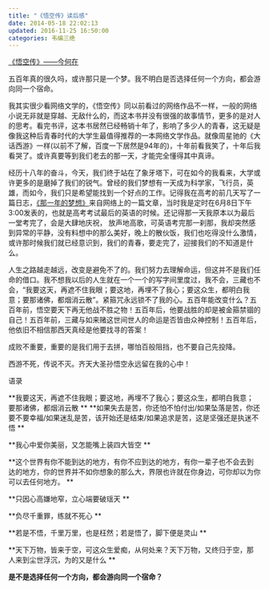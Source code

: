 ```yaml
---
title: "《悟空传》读后感"
date: 2014-05-18 22:02:13
updated: 2016-11-25 16:50:00
categories: 韦编三绝
---
```

[《悟空传》——今何在](https://www.amazon.cn/%E4%BB%8A%E4%BD%95%E5%9C%A8%E4%BD%9C%E5%93%81%E9%9B%86-%E4%BB%8A%E4%BD%95%E5%9C%A8/dp/B00ANDBBH0/ref=sr_1_3?ie=UTF8&qid=1480049856&sr=8-3&keywords=%E6%82%9F%E7%A9%BA%E4%BC%A0)

五百年真的很久吗，或许那只是一个梦。我不明白是否选择任何一个方向，都会游向同一个宿命。

我其实很少看网络文学的，《悟空传》同以前看过的网络作品不一样，一般的网络小说无非就是穿越、无敌什么的，而这本书并没有很强的故事情节，更多的是对人的思考。看完书评，这本书居然已经畅销十年了，影响了多少人的青春，这无疑是像我这种后青春时代的大学生最值得推荐的一本网络文学作品。就像周星驰的《大话西游》一样(以前不了解，百度一下居然是94年的)，十年前看我笑了，十年后我看哭了。或许真要等到我们老去的那一天，才能完全懂得其中真谛。


经历十八年的奋斗，今天，我们终于站在了象牙塔下，可在如今的我看来，大学或许更多的是磨掉了我们的锐气。曾经的我们梦想有一天成为科学家，飞行员，英雄，而如今，我们只是希望能找到一个好点的工作。记得我在高考的前几天写了一篇日志，[《那一年的梦想》](http://user.qzone.qq.com/896499825/2)来自网络上的一篇文章，当时我是定时在6月8日下午3:00发表的，也就是高考考试最后的英语的时候。还记得那一天我原本以为最后一堂考完了，会是大肆地庆祝，
放声地高歌，可英语考完那一刹那，我却突然感到异常的平静，没有料想中的那么美好，晚上的散伙饭，我们也吃得没什么激情，或许那时候我们就已经意识到，我们的青春，要走完了，迎接我们的不知道是什么。

人生之路越走越远，改变是避免不了的。我们努力去理解命运，但这并不是我们任命的借口。我不想我以后的人生就在一个一个的写字间里度过，我不会，三藏也不会，“我要这天，再遮不住我眼；要这地，再埋不了我心；要这众生，都明白我意；要那诸佛，都烟消云散”。紧箍咒永远锁不了我的心。五百年能改变什么？五百年前，悟空要天下再无他战不胜之物！五百年后，他要战胜的却是被金箍禁锢的自己！五百年前，三藏与如来赌这世间世人的命运是否皆由众神控制！五百年后，他依旧不相信那西天真经是他要找寻的答案！

成败不重要，重要的是我们用于去拼，哪怕百般阻挡，也不要自己先投降。

西游不死，传说不灭。齐天大圣孙悟空永远留在我的心中！

语录

**我要这天，再遮不住我眼；要这地，再埋不了我心；要这众生，都明白我意；要那诸佛，都烟消云散 ** **如果失去是苦，你还怕不怕付出/如果坠落是苦，你还要不要幸福/如果迷乱是苦，该开始还是结束/如果追求是苦，这是坚强还是执迷不悟 **

**我心中爱你美丽，又怎能嘴上装四大皆空 ** 

**这个世界有你不能到达的地方，有你不应到达的地方，有你一辈子也不会去到达的地方，你的世界并不如你想象的那么大，界限也许就在你身边，可你却以为你可以去任何地方。 **

**只因心高嫌地窄，立心端要破瑶天 ** 

**负尽千重罪，练就不死心 **  

**若是不悟，千里万里，也是枉然；若是悟了，脚下便是灵山 ** 

**天下万物，皆来于空，可这众生爱痴，从何处来？天下万物，又终归于空，那人来到尘世浮沉，为的又是什么 **  

**是不是选择任何一个方向，都会游向同一个宿命？**